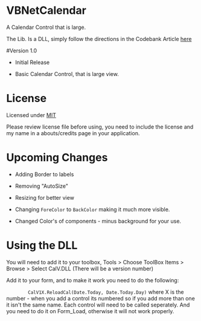 # VBNetCalendar
A Calendar Control that is large. 


The Lib. Is a DLL, simply follow the directions in the Codebank Article [here](http://www.vbforums.com/showthread.php?845535-Large-Calendar-Control&p=5155523#post5155523)



#Version 1.0

 - Initial Release
 
 - Basic Calendar Control, that is large view. 


# License 

Licensed under [MIT](https://github.com/jdc20181/VBNetCalendar/blob/master/LICENSE)

Please review license file before using, you need to include the license and my name in a abouts/credits page in your application. 

# Upcoming Changes

  - Adding Border to labels
  
  - Removing "AutoSize"
  
  - Resizing for better view
  
  - Changing `ForeColor` to `BackColor` making it much more visible. 
  
  - Changed Color's of components - minus background for your use. 
  
# Using the DLL

You will need to add it to your toolbox, Tools > Choose ToolBox Items > Browse > Select CalV.DLL (There will be a version number)

Add it to your form, and to make it work you need to do the following:

`        CalV1X.ReloadCal(Date.Today, Date.Today.Day)` where X is the number - when you add a control its numbered so if you add more than one it isn't the same name. Each control will need to be called seperately. And you need to do it on Form_Load, otherwise it will not work properly. 
